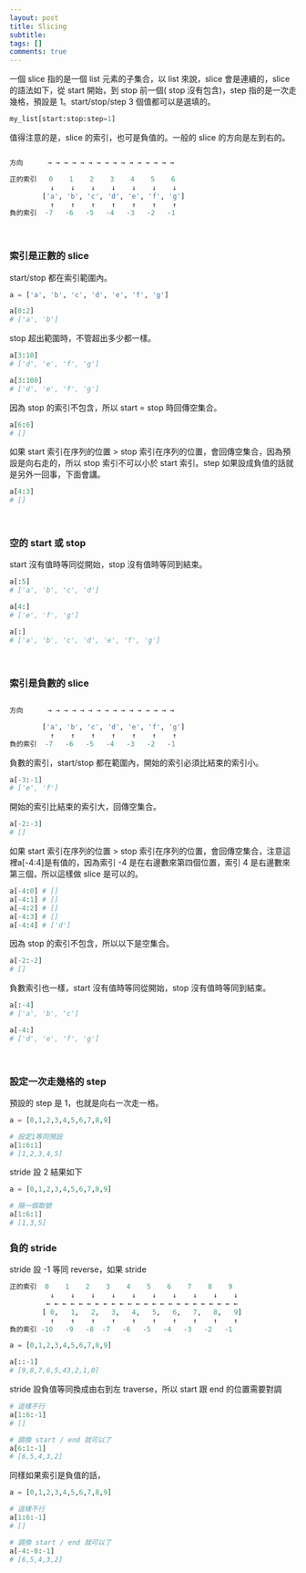 ```yaml
---
layout: post
title: Slicing
subtitle: 
tags: []
comments: true
---
```


一個 slice 指的是一個 list 元素的子集合，以 list 來說，slice 會是連續的，slice 的語法如下，從 start 開始，到 stop 前一個( stop 沒有包含)，step 指的是一次走幾格，預設是 1。start/stop/step 3 個值都可以是選填的。

```python
my_list[start:stop:step=1]
```

值得注意的是，slice 的索引，也可是負值的。一般的 slice 的方向是左到右的。

```python

方向      → → → → → → → → → → → → → → → →

正的索引   0    1    2    3    4    5    6 
          ↓    ↓    ↓    ↓    ↓    ↓    ↓  
        ['a', 'b', 'c', 'd', 'e', 'f', 'g']
          ↑    ↑    ↑    ↑    ↑    ↑    ↑
負的索引  -7   -6   -5   -4   -3   -2   -1 

```

<br/>

### 索引是正數的 slice 

start/stop 都在索引範圍內。

```python
a = ['a', 'b', 'c', 'd', 'e', 'f', 'g']

a[0:2] 
# ['a', 'b']
```

stop 超出範圍時，不管超出多少都一樣。

```python
a[3:10] 
# ['d', 'e', 'f', 'g']

a[3:100] 
# ['d', 'e', 'f', 'g']
```

因為 stop 的索引不包含，所以 start = stop 時回傳空集合。

```python
a[6:6] 
# []
```

如果 start 索引在序列的位置 > stop 索引在序列的位置，會回傳空集合，因為預設是向右走的，所以 stop 索引不可以小於 start 索引。step 如果設成負值的話就是另外一回事，下面會講。

```python
a[4:3] 
# []
```

<br/>

### 空的 start 或 stop

start 沒有值時等同從開始，stop 沒有值時等同到結束。

```python
a[:5] 
# ['a', 'b', 'c', 'd']

a[4:] 
# ['e', 'f', 'g']

a[:] 
# ['a', 'b', 'c', 'd', 'e', 'f', 'g']
```

<br/>

### 索引是負數的 slice

```python

方向      → → → → → → → → → → → → → → → →

        ['a', 'b', 'c', 'd', 'e', 'f', 'g']
          ↑    ↑    ↑    ↑    ↑    ↑    ↑
負的索引  -7   -6   -5   -4   -3   -2   -1 

```

負數的索引，start/stop 都在範圍內，開始的索引必須比結束的索引小。

```python
a[-3:-1] 
# ['e', 'f']
```

開始的索引比結束的索引大，回傳空集合。

```python
a[-2:-3] 
# []
```

如果 start 索引在序列的位置 > stop 索引在序列的位置，會回傳空集合，注意這裡a[-4:4]是有值的，因為索引 -4 是在右邊數來第四個位置，索引 4 是右邊數來第三個，所以這樣做 slice 是可以的。

```python
a[-4:0] # []
a[-4:1] # []
a[-4:2] # []
a[-4:3] # []
a[-4:4] # ['d'] 
```

因為 stop 的索引不包含，所以以下是空集合。

```python
a[-2:-2] 
# []
```

負數索引也一樣，start 沒有值時等同從開始，stop 沒有值時等同到結束。

```python
a[:-4] 
# ['a', 'b', 'c']

a[-4:] 
# ['d', 'e', 'f', 'g']
```

<br/>

### 設定一次走幾格的 step 

預設的 step 是 1，也就是向右一次走一格。

```python
a = [0,1,2,3,4,5,6,7,8,9]

# 設定1等同預設
a[1:6:1]
# [1,2,3,4,5]
```

stride 設 2 結果如下

```python
a = [0,1,2,3,4,5,6,7,8,9]

# 隔一個取號
a[1:6:1]
# [1,3,5]
```

### 負的 stride


stride 設 -1 等同 reverse，如果 stride

```python
正的索引  0    1    2    3    4    5    6    7    8    9
          ↓    ↓    ↓    ↓    ↓    ↓    ↓    ↓    ↓    ↓
		 ← ← ← ← ← ← ← ← ← ← ← ← ← ← ← ← ← ← ← ← ← ← ← ←  
        [ 0,   1,   2,   3,   4,   5,   6,   7,   8,   9]
          ↑    ↑    ↑    ↑    ↑    ↑    ↑    ↑    ↑    ↑
負的索引 -10   -9   -8  -7   -6   -5   -4   -3   -2   -1 
```

```python
a = [0,1,2,3,4,5,6,7,8,9]

a[::-1]
# [9,8,7,6,5,43,2,1,0]
```

stride 設負值等同換成由右到左 traverse，所以 start 跟 end 的位置需要對調



```python
# 這樣不行
a[1:6:-1]
# []

# 調換 start / end 就可以了
a[6:1:-1]
# [6,5,4,3,2]
```

同樣如果索引是負值的話，

```python
a = [0,1,2,3,4,5,6,7,8,9]

# 這樣不行
a[1:6:-1]
# []

# 調換 start / end 就可以了
a[-4:-8:-1]
# [6,5,4,3,2]
```


<br/>
<br/>
<br/>
